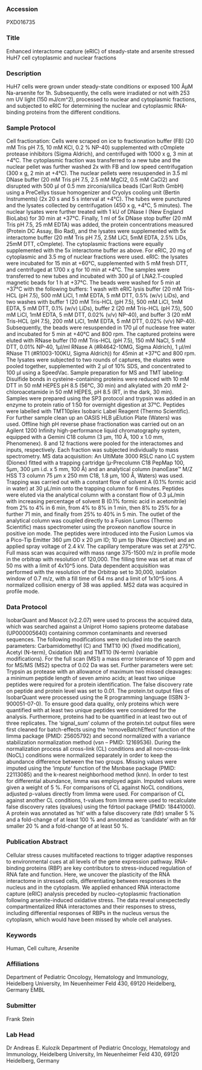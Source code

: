 ### Accession
PXD016735

### Title
Enhanced interactome capture (eRIC) of steady-state and arsenite stressed HuH7 cell cytoplasmic and nuclear fractions

### Description
HuH7 cells were grown under steady-state conditions or exposed 100 ÂµM Na-arsenite for 1h. Subsequently, the cells were irradiated or not with 253 nm UV light (150 mJ/cm^2), processed to nuclear and cytoplasmic fractions, and subjected to eRIC for determining the nuclear and cytoplasmic RNA-binding proteins from the different conditions.

### Sample Protocol
Cell fractionation: Cells were scraped on ice to fractionation buffer (FB) (20 mM Tris pH 7.5, 10 mM KCl, 0.2 % NP-40) supplemented with cOmplete protease inhibitors (Sigma Aldrich), and centrifuged with 1000 x g, 3 min at +4°C. The cytoplasmic fraction was transferred to a new tube and the nuclear pellet was further washed 2x with FB and low speed centrifugation (300 x g, 2 min at +4°C). The nuclear pellets were resuspended in 3.5 ml DNase buffer (20 mM Tris pH 7.5, 2.5 mM MgCl2, 0.5 mM CaCl2) and disrupted with 500 µl of 0.5 mm zirconia/silica beads (Carl Roth GmbH) using a PreCellys tissue homogenizer and Cryolys cooling unit (Bertin Instruments) (2x 20 s and 5 s interval at +4°C). The tubes were punctured and the lysates collected by centrifugation (450 x g, +4°C, 5 minutes). The nuclear lysates were further treated with 1 kU of DNase I (New England BioLabs) for 30 min at +37°C. Finally, 1 ml of 5x DNase stop buffer (20 mM Tris pH 7.5, 25 mM EDTA) was added, the protein concentrations measured (Protein DC Assay, Bio Rad), and the lysates were supplemented with 5x interactome buffer (20 mM Tris pH 7.5, 2.5M LiCl, 5mM EDTA, 2.5% LiDs, 25mM DTT, cOmplete). The cytoplasmic fractions were equally supplemented with the 5x interactome buffer as above. For eRIC, 20 mg of cytoplasmic and 3.5 mg of nuclear fractions were used. eRIC: the lysates were incubated for 15 min at +60°C, supplemented with 5 mM fresh DTT, and centrifuged at 1700 x g for 10 min at +4°C. The samples were transferred to new tubes and incubated with 300 µl of LNA2.T-coupled magnetic beads for 1 h at +37°C. The beads were washed for 5 min at +37°C with the following buffers: 1 wash with eRIC lysis buffer (20 mM Tris-HCL (pH 7.5), 500 mM LiCl, 1 mM EDTA, 5 mM DTT, 0.5% (w/v) LiDs), and two washes with buffer 1 (20 mM Tris-HCL (pH 7.5), 500 mM LiCl, 1mM EDTA, 5 mM DTT, 0.1% (w/v) LiDs), buffer 2 (20 mM Tris-HCL (pH 7.5), 500 mM LiCl, 1mM EDTA, 5 mM DTT, 0.02% (v/v) NP-40), and buffer 3 (20 mM Tris-HCL (pH 7.5), 200 mM LiCl, 1mM EDTA, 5 mM DTT, 0.02% (v/v) NP-40). Subsequently, the beads were resuspended in 170 µl of nuclease free water and incubated for 5 min at +40°C and 800 rpm. The captured proteins were eluted with RNase buffer (10 mM Tris-HCL (pH 7.5), 150 mM NaCl, 5 mM DTT, 0.01% NP-40, 1µl/ml RNase A (#R4642-10MG, Sigma Aldrich), 1 µl/ml RNase T1 (#R1003-100KU, Sigma Aldrich)) for 45min at +37°C and 800 rpm. The lysates were subjected to two rounds of captures, the eluates were pooled together, supplemented with 2 µl of 10% SDS, and concentrated to 100 µl using a SpeedVac. Sample preparation for MS and TMT labeling: Disulfide bonds in cysteine-containing proteins were reduced with 10 mM DTT in 50 mM HEPES pH 8.5 (56°C, 30 min) and alkylated with 20 mM 2-chloroacetamide in 50 mM HEPES, pH 8.5 (RT, in the dark, 30 min). Samples were prepared using the SP3 protocol and trypsin was added in an enzyme to protein ratio of 1:50 for overnight digestion at 37°C. Peptides were labelled with TMT10plex Isobaric Label Reagent (Thermo Scientific). For further sample clean up an OASIS HLB µElution Plate (Waters) was used. Offline high pH reverse phase fractionation was carried out on an Agilent 1200 Infinity high-performance liquid chromatography system, equipped with a Gemini C18 column (3 μm, 110 Å, 100 x 1.0 mm, Phenomenex). 8 and 12 fractions were pooled for the interactomes and inputs, respectively. Each fraction was subjected individually to mass spectrometry. MS data acquisition: An UltiMate 3000 RSLC nano LC system (Dionex) fitted with a trapping cartridge (µ-Precolumn C18 PepMap 100, 5µm, 300 µm i.d. x 5 mm, 100 Å) and an analytical column (nanoEase™ M/Z HSS T3 column 75 µm x 250 mm C18, 1.8 µm, 100 Å, Waters) was used. Trapping was carried out with a constant flow of solvent A (0.1% formic acid in water) at 30 µL/min onto the trapping column for 6 minutes. Peptides were eluted via the analytical column with a constant flow of 0.3 µL/min with increasing percentage of solvent B (0.1% formic acid in acetonitrile) from 2% to 4% in 6 min, from 4% to 8% in 1 min, then 8% to 25% for a further 71 min, and finally from 25% to 40% in 5 min. The outlet of the analytical column was coupled directly to a Fusion Lumos (Thermo Scientific) mass spectrometer using the proxeon nanoflow source in positive ion mode. The peptides were introduced into the Fusion Lumos via a Pico-Tip Emitter 360 µm OD x 20 µm ID; 10 µm tip (New Objective) and an applied spray voltage of 2.4 kV. The capillary temperature was set at 275°C. Full mass scan was acquired with mass range 375-1500 m/z in profile mode in the orbitrap with resolution of 120,000. The filling time was set at max of 50 ms with a limit of 4x10^5 ions. Data dependent acquisition was performed with the resolution of the Orbitrap set to 30,000, isolation window of 0.7 m/z, with a fill time of 64 ms and a limit of 1x10^5 ions. A normalized collision energy of 38 was applied. MS2 data was acquired in profile mode.

### Data Protocol
IsobarQuant and Mascot (v2.2.07) were used to process the acquired data, which was searched against a Uniprot Homo sapiens proteome database (UP000005640) containing common contaminants and reversed sequences. The following modifications were included into the search parameters: Carbamidomethyl (C) and TMT10 (K) (fixed modification), Acetyl (N-term), Oxidation (M) and TMT10 (N-term) (variable modifications). For the full scan (MS1) a mass error tolerance of 10 ppm and for MS/MS (MS2) spectra of 0.02 Da was set. Further parameters were set: Trypsin as protease with an allowance of maximum two missed cleavages: a minimum peptide length of seven amino acids; at least two unique peptides were required for a protein identification. The false discovery rate on peptide and protein level was set to 0.01. The protein.txt output files of IsobarQuant were processed using the R programming language (ISBN 3-900051-07-0). To ensure good data quality, only proteins which were quantified with at least two unique peptides were considered for the analysis. Furthermore, proteins had to be quantified in at least two out of three replicates. The ‘signal_sum’ column of the protein.txt output files were first cleaned for batch-effects using the ‘removeBatchEffect’ function of the limma package (PMID: 25605792) and second normalized with a variance stabilization normalization method (vsn – PMID: 12169536). During the normalization process all cross-link (CL) conditions and all non-cross-link (NoCL) conditions were normalized separately in order to keep the abundance difference between the two groups. Missing values were imputed using the ‘impute’ function of the Msnbase package (PMID: 22113085) and the k-nearest neighborhood method (knn). In order to test for differential abundance, limma was employed again. Imputed values were given a weight of 5 %. For comparisons of CL against NoCL conditions, adjusted p-values directly from limma were used. For comparison of CL against another CL conditions, t-values from limma were used to recalculate false discovery rates (qvalues) using the fdrtool package (PMID: 18441000). A protein was annotated as ‘hit’ with a false discovery rate (fdr) smaller 5 % and a fold-change of at least 100 % and annotated as ‘candidate’ with an fdr smaller 20 % and a fold-change of at least 50 %.

### Publication Abstract
Cellular stress causes multifaceted reactions to trigger adaptive responses to environmental cues at all levels of the gene expression pathway. RNA-binding proteins (RBP) are key contributors to stress-induced regulation of RNA fate and function. Here, we uncover the plasticity of the RNA interactome in stressed cells, differentiating between responses in the nucleus and in the cytoplasm. We applied enhanced RNA interactome capture (eRIC) analysis preceded by nucleo-cytoplasmic fractionation following arsenite-induced oxidative stress. The data reveal unexpectedly compartmentalized RNA interactomes and their responses to stress, including differential responses of RBPs in the nucleus versus the cytoplasm, which would have been missed by whole cell analyses.

### Keywords
Human, Cell culture, Arsenite

### Affiliations
Department of Pediatric Oncology, Hematology and Immunology, Heidelberg University, Im Neuenheimer Feld 430, 69120 Heidelberg, Germany
EMBL

### Submitter
Frank Stein

### Lab Head
Dr Andreas E. Kulozik
Department of Pediatric Oncology, Hematology and Immunology, Heidelberg University, Im Neuenheimer Feld 430, 69120 Heidelberg, Germany


